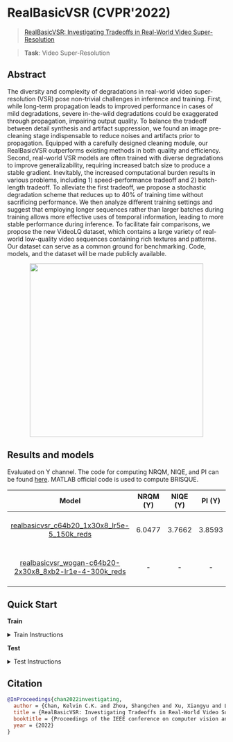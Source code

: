 # RealBasicVSR (CVPR'2022)

> [RealBasicVSR: Investigating Tradeoffs in Real-World Video Super-Resolution](https://arxiv.org/abs/2111.12704)

> **Task**: Video Super-Resolution

<!-- [ALGORITHM] -->

## Abstract

<!-- [ABSTRACT] -->

The diversity and complexity of degradations in real-world video super-resolution (VSR) pose non-trivial challenges in inference and training. First, while long-term propagation leads to improved performance in cases of mild degradations, severe in-the-wild degradations could be exaggerated through propagation, impairing output quality. To balance the tradeoff between detail synthesis and artifact suppression, we found an image pre-cleaning stage indispensable to reduce noises and artifacts prior to propagation. Equipped with a carefully designed cleaning module, our RealBasicVSR outperforms existing methods in both quality and efficiency. Second, real-world VSR models are often trained with diverse degradations to improve generalizability, requiring increased batch size to produce a stable gradient. Inevitably, the increased computational burden results in various problems, including 1) speed-performance tradeoff and 2) batch-length tradeoff. To alleviate the first tradeoff, we propose a stochastic degradation scheme that reduces up to 40% of training time without sacrificing performance. We then analyze different training settings and suggest that employing longer sequences rather than larger batches during training allows more effective uses of temporal information, leading to more stable performance during inference. To facilitate fair comparisons, we propose the new VideoLQ dataset, which contains a large variety of real-world low-quality video sequences containing rich textures and patterns. Our dataset can serve as a common ground for benchmarking. Code, models, and the dataset will be made publicly available.

<!-- [IMAGE] -->

<div align=center >
 <img src="https://user-images.githubusercontent.com/7676947/146704029-58bc4db4-267f-4158-8129-e49ab6652249.png" width="400"/>
</div >

## Results and models

Evaluated on Y channel. The code for computing NRQM, NIQE, and PI can be found [here](https://github.com/roimehrez/PIRM2018). MATLAB official code is used to compute BRISQUE.

|                                 Model                                  | NRQM (Y) | NIQE (Y) | PI (Y) | BRISQUE (Y) |    Training Resources    |                                 Download                                  |
| :--------------------------------------------------------------------: | :------: | :------: | :----: | :---------: | :----------------------: | :-----------------------------------------------------------------------: |
| [realbasicvsr_c64b20_1x30x8_lr5e-5_150k_reds](./realbasicvsr_c64b20-1x30x8_8xb1-lr5e-5-150k_reds.py) |  6.0477  |  3.7662  | 3.8593 |   29.030    | 8 (Tesla V100-SXM2-32GB) | [model](https://download.openmmlab.com/mmediting/restorers/real_basicvsr/realbasicvsr_c64b20_1x30x8_lr5e-5_150k_reds_20211104-52f77c2c.pth)/[log](https://download.openmmlab.com/mmediting/restorers/real_basicvsr/realbasicvsr_c64b20_1x30x8_lr5e-5_150k_reds_20211104_183640.log.json) |
| [realbasicvsr_wogan-c64b20-2x30x8_8xb2-lr1e-4-300k_reds](./realbasicvsr_wogan-c64b20-2x30x8_8xb2-lr1e-4-300k_reds.py) |    -     |    -     |   -    |      -      | 8 (Tesla V100-SXM2-32GB) | [model](https://download.openmmlab.com/mmediting/restorers/real_basicvsr/realbasicvsr_wogan_c64b20_2x30x8_lr1e-4_300k_reds_20211027-0e2ff207.pth)/[log](http://download.openmmlab.com/mmediting/restorers/real_basicvsr/realbasicvsr_wogan_c64b20_2x30x8_lr1e-4_300k_reds_20211027_114039.log.json) |

## Quick Start

**Train**

<details>
<summary>Train Instructions</summary>

You can use the following commands to train a model with cpu or single/multiple GPUs.

```shell
# cpu train
CUDA_VISIBLE_DEVICES=-1 python tools/train.py configs/real_basicvsr/realbasicvsr_c64b20-1x30x8_8xb1-lr5e-5-150k_reds.py

# single-gpu train
python tools/train.py configs/real_basicvsr/realbasicvsr_c64b20-1x30x8_8xb1-lr5e-5-150k_reds.py

# multi-gpu train
./tools/dist_train.sh configs/real_basicvsr/realbasicvsr_c64b20-1x30x8_8xb1-lr5e-5-150k_reds.py 8
```

For more details, you can refer to **Train a model** part in [train_test.md](/docs/en/user_guides/train_test.md#Train-a-model-in-MMEditing).

</details>

**Test**

<details>
<summary>Test Instructions</summary>

You can use the following commands to test a model with cpu or single/multiple GPUs.

```shell
# cpu test
CUDA_VISIBLE_DEVICES=-1 python tools/test.py configs/real_basicvsr/realbasicvsr_c64b20-1x30x8_8xb1-lr5e-5-150k_reds.py https://download.openmmlab.com/mmediting/restorers/real_basicvsr/realbasicvsr_c64b20_1x30x8_lr5e-5_150k_reds_20211104-52f77c2c.pth

# single-gpu test
python tools/test.py python tools/test.py configs/real_basicvsr/realbasicvsr_c64b20-1x30x8_8xb1-lr5e-5-150k_reds.py https://download.openmmlab.com/mmediting/restorers/real_basicvsr/realbasicvsr_c64b20_1x30x8_lr5e-5_150k_reds_20211104-52f77c2c.pth

# multi-gpu test
./tools/dist_test.sh configs/real_basicvsr/realbasicvsr_c64b20-1x30x8_8xb1-lr5e-5-150k_reds.py https://download.openmmlab.com/mmediting/restorers/real_basicvsr/realbasicvsr_c64b20_1x30x8_lr5e-5_150k_reds_20211104-52f77c2c.pth 8
```

For more details, you can refer to **Test a pre-trained model** part in [train_test.md](/docs/en/user_guides/train_test.md#Test-a-pre-trained-model-in-MMEditing).

</details>

## Citation

```bibtex
@InProceedings{chan2022investigating,
  author = {Chan, Kelvin C.K. and Zhou, Shangchen and Xu, Xiangyu and Loy, Chen Change},
  title = {RealBasicVSR: Investigating Tradeoffs in Real-World Video Super-Resolution},
  booktitle = {Proceedings of the IEEE conference on computer vision and pattern recognition},
  year = {2022}
}
```
